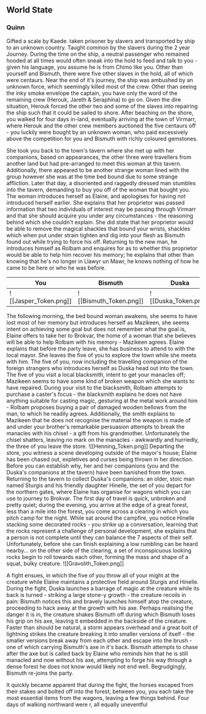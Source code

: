 ## World State
### Quinn
Gifted a scale by Kaede. taken prisoner by slavers and transported by ship to an unknown country. Taught common by the slavers during the 2 year Journey. During the time on the ship, a neutral passenger who remained hooded at all times would often sneak into the hold to feed and talk to you - given his language, you assume he is from Chimo like you. Other than yourself and Bismuth, there were five other slaves in the hold, all of which were centaurs. Near the end of it's journey, the ship was ambushed by an unknown force, which seemingly killed most of the crew. Other than seeing the inky smoke envelope the captain, you have only the word of the remaining crew (Herouk, Jareth & Seraphina) to go on. Given the dire situation, Herouk forced the other two and some of the slaves into repairing the ship such that it could be sailed to shore. After beaching on the shore, you walked for four days in-land, eventually arriving at the town of Virmarr, where Herouk and the other crew members auctioned the five centaurs off - you luckily were bought by an unknown woman, who paid excessively above the competition for you and Bismuth with richly coloured gemstones.

She took you back to the town's tavern where she met up with her companions, based on appearances, the other three were travellers from another land but had pre-arranged to meet this woman at this tavern. Additionally, there appeared to be another strange woman lined with the group however she was at the time bed bound due to some strange affliction. Later that day, a disoriented and raggedly dressed man stumbles into the tavern, demanding to buy you off of the woman that bought you. The woman introduces herself as Elaine, and apologises for having not introduced herself earlier. She explains that her proprietor was passed information that two individuals of interest may be passing through Virmarr and that she should acquire you under any circumstances - the reasoning behind which she couldn't explain. She did state that her proprietor would be able to remove the magical shackles that bound your wrists, shackles which when put under strain tighten and dig into your flesh as Bismuth found out while trying to force his off. Returning to the new man, he introduces himself as Rolbam and enquires for as to whether this proprietor would be able to help him recover his memory; he explains that other than knowing that he's no longer in Llawyr un Mawr, he knows nothing of how he came to be here or who he was before.

| You | Bismuth | Duska | Mazikeen | Elaine | Sturgis | Hinelle | Brovarra |
| ---- | ---- | ---- | ---- | ---- | ---- | ---- | ---- |
| ![[Jasper_Token.png]] | ![[Bismuth_Token.png]] | ![[Duska_Token.png]] | ![[Mazikeen_token.png]] | ![[Elaine_Token.png]] | ![[Sturgis_Token.png]] | ![[Hinele_Token.png]] | ![[Brovarra_Token.png]] |

The following morning, the bed bound woman awakens, she seems to have lost most of her memory but introduces herself as Mazikeen, she seems intent on achieving some goal but does not remember what the goal is, Elaine offers to take her to Brokvar, the home of a woman that she believes will be able to help Rolbam with his memory - Mazikeen agrees. Elaine explains that before the party leave, she has business to attend to with the local mayor. She leaves the five of you to explore the town while she meets with him. The five of you, now including the travelling companion of the foreign strangers who introduces herself as Duska head out into the town. The five of you visit a local blacksmith, intent to get your manacles off; Mazikeen seems to have some kind of broken weapon which she wants to have repaired. During your visit to the blacksmith, Rolbam attempts to purchase a caster's focus - the blacksmith explains he does not have anything suitable for casting magic, gesturing at the metal work around him - Rolbam proposes buying a pair of damaged wooden bellows from the man, to which he readily agrees. Additionally, the smith explains to Mazikeen that he does not recognise the material the weapon is made of and under your brother's remarkable persuasion attempts to break the manacles with his chisel - a gift from his grandmother. Unfortunately the chisel shatters, leaving no mark on the manacles - awkwardly and hurriedly, the three of you leave the store.
![[Henning_Token.png]]
Departing the store, you witness a scene developing outside of the mayor's house; Elaine has been chased out, expletives and curses being thrown in her direction. Before you can establish why, her and her companions (you and the Duska's companions at the tavern) have been banished from the town. Returning to the tavern to collect Duska's companions: an older, stoic man named Sturgis and his friendly daughter Hinelle, the set of you depart for the northern gates, where Elaine has organise for wagons which you can use to journey to Brokvar. The first day of travel is quick, unbroken and pretty quiet; during the evening, you arrive at the edge of a great forest, less than a mile into the forest, you come across a clearing in which you pitch camp for the night. While sat around the campfire, you notice Hinelle stacking some decorated rocks - you strike up a conversation, learning that the rocks represent a challenge of personal development, she explains that a person is not complete until they can balance the 7 aspects of their self. Unfortunately, before she can finish explaining a low rumbling can be heard nearby... on the other side of the clearing, a set of inconspicuous looking rocks begin to roll towards each other, forming the mass and shape of a squat, bulky creature. 
![[Gravolith_Token.png]]

A fight ensues, in which the five of you throw all of your might at the creature while Elaine maintains a protective field around Sturgis and Hinelle. During the fight, Duska launches a barrage of magic at the creature while its back is turned - striking a large stone-y growth - the creature recoils in pain: Bismuth notices this and bravely launches himself atop the creature, proceeding to hack away at the growth with his axe. Perhaps realising the danger it is in, the creature shakes Bismuth off during which Bismuth loses his grip on his axe, leaving it embedded in the backside of the creature. Faster than should be natural, a storm appears overhead and a great bolt of lightning strikes the creature breaking it into smaller versions of itself - the smaller versions break away from each other and escape into the brush - one of which carrying Bismuth's axe in it's back. Bismuth attempts to chase after the axe but is called back by Elaine who reminds him that he is still manacled and now without his axe, attempting to forge his way through a dense forest he does not know would likely not end well. Begrudgingly, Bismuth re-joins the party.

It quickly became apparent that during the fight, the horses escaped from their stakes and bolted off into the forest; between you, you each take the most essential items from the wagons, leaving a few things behind. Four days of walking northward were r, all equally uneventful